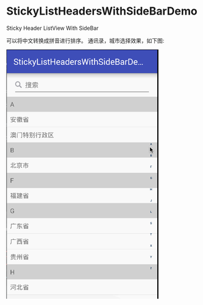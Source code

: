 # StickyListHeadersWithSideBarDemo
Sticky Header ListView With SideBar

可以将中文转换成拼音进行排序。
通讯录，城市选择效果，如下图:


![image](https://github.com/freddy24/StickyListHeadersWithSideBarDemo/blob/master/stickydemo.gif)

